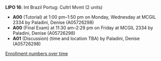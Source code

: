 **LIPO 16**: Int Brazil Portug: Cultrl Mvmt (2 units)

- **A00** (Tutorial) at 1:00 pm–1:50 pm on Monday, Wednesday at MCGIL 2334 by Paladini, Denise (A05726298)
- **A00** (Final Exam) at 11:30 am–2:29 pm on Friday at MCGIL 2334 by Paladini, Denise (A05726298)
- **A01** (Discussion) (time and location TBA) by Paladini, Denise (A05726298)

[Enrollment numbers over time](./LIPO16.tsv)
